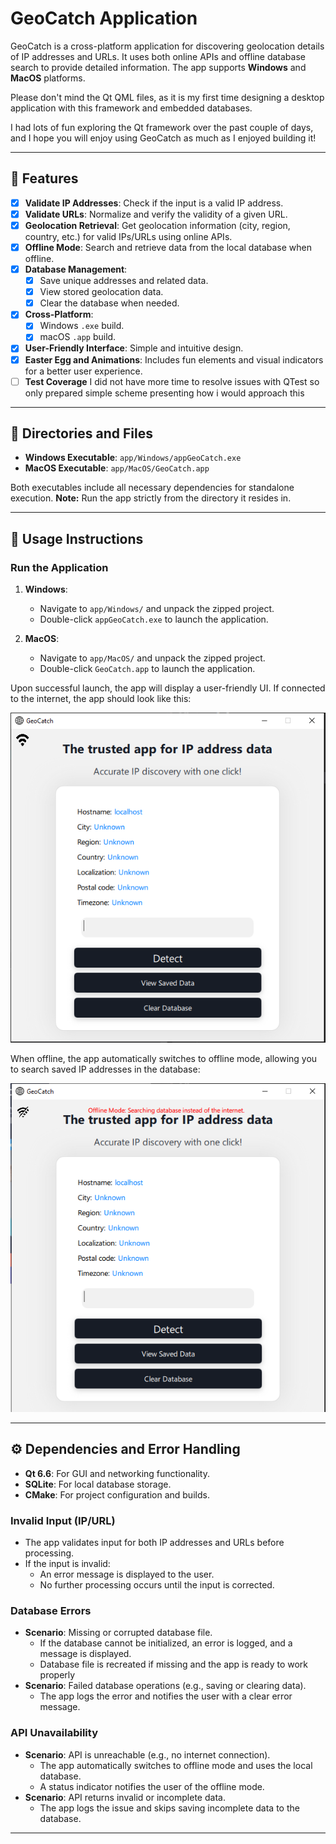 # GeoCatch Application

GeoCatch is a cross-platform application for discovering geolocation details of IP addresses and URLs. It uses both online APIs and offline database search to provide detailed information. The app supports **Windows** and **MacOS** platforms.

Please don't mind the Qt QML files, as it is my first time designing a desktop application with this framework and embedded databases.

I had lots of fun exploring the Qt framework over the past couple of days, and I hope you will enjoy using GeoCatch as much as I enjoyed building it!

---

## 🚀 Features

- [x] **Validate IP Addresses**: Check if the input is a valid IP address.
- [x] **Validate URLs**: Normalize and verify the validity of a given URL.
- [x] **Geolocation Retrieval**: Get geolocation information (city, region, country, etc.) for valid IPs/URLs using online APIs.
- [x] **Offline Mode**: Search and retrieve data from the local database when offline.
- [x] **Database Management**:
    - [x] Save unique addresses and related data.
    - [x] View stored geolocation data.
    - [x] Clear the database when needed.
- [x] **Cross-Platform**:
    - [x] Windows `.exe` build.
    - [x] macOS `.app` build.
- [x] **User-Friendly Interface**: Simple and intuitive design.
- [x] **Easter Egg and Animations**: Includes fun elements and visual indicators for a better user experience.
- [ ] **Test Coverage** I did not have more time to resolve issues with QTest so only prepared simple scheme presenting how i would approach this

---

## 📂 Directories and Files

- **Windows Executable**: `app/Windows/appGeoCatch.exe`
- **MacOS Executable**: `app/MacOS/GeoCatch.app`

Both executables include all necessary dependencies for standalone execution. **Note:** Run the app strictly from the directory it resides in.

---

## 📜 Usage Instructions

### Run the Application

1. **Windows**:
   - Navigate to `app/Windows/` and unpack the zipped project.
   - Double-click `appGeoCatch.exe` to launch the application.

2. **MacOS**:
   - Navigate to `app/MacOS/` and unpack the zipped project.
   - Double-click `GeoCatch.app` to launch the application.

Upon successful launch, the app will display a user-friendly UI. If connected to the internet, the app should look like this:

![Online Mode](resources/online_app.png)

When offline, the app automatically switches to offline mode, allowing you to search saved IP addresses in the database:

![Offline Mode](resources/offline_app.png)

---

## ⚙️ Dependencies and Error Handling

- **Qt 6.6**: For GUI and networking functionality.
- **SQLite**: For local database storage.
- **CMake**: For project configuration and builds.

### Invalid Input (IP/URL)

- The app validates input for both IP addresses and URLs before processing.
- If the input is invalid:
  - An error message is displayed to the user.
  - No further processing occurs until the input is corrected.

### Database Errors

- **Scenario**: Missing or corrupted database file.
  - If the database cannot be initialized, an error is logged, and a message is displayed.
  - Database file is recreated if missing and the app is ready to work properly
- **Scenario**: Failed database operations (e.g., saving or clearing data).
  - The app logs the error and notifies the user with a clear error message.

### API Unavailability

- **Scenario**: API is unreachable (e.g., no internet connection).
  - The app automatically switches to offline mode and uses the local database.
  - A status indicator notifies the user of the offline mode.
- **Scenario**: API returns invalid or incomplete data.
  - The app logs the issue and skips saving incomplete data to the database.

---
